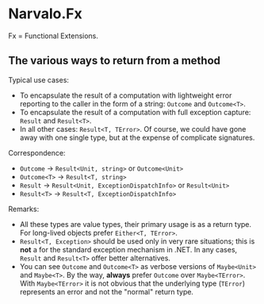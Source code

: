 Narvalo.Fx
==========

Fx = Functional Extensions.

The various ways to return from a method
----------------------------------------

Typical use cases:
- To encapsulate the result of a computation with lightweight error reporting
  to the caller in the form of a string: `Outcome` and `Outcome<T>`.
- To encapsulate the result of a computation with full exception capture:
  `Result` and `Result<T>`.
- In all other cases: `Result<T, TError>`.
Of course, we could have gone away with one single type, but at the expense
of complicate signatures.

Correspondence:
- `Outcome`        -> `Result<Unit, string>` or `Outcome<Unit>`
- `Outcome<T>`     -> `Result<T, string>`
- `Result`         -> `Result<Unit, ExceptionDispatchInfo>` or `Result<Unit>`
- `Result<T>`      -> `Result<T, ExceptionDispatchInfo>`

Remarks:
- All these types are value types, their primary usage is as a return type.
  For long-lived objects prefer `Either<T, TError>`.
- `Result<T, Exception>` should be used only in very rare situations; this is
  **not** a  for the standard exception mechanism in .NET.
  In any cases, `Result` and `Result<T>` offer better alternatives.
- You can see `Outcome` and `Outcome<T>` as verbose versions of `Maybe<Unit>`
  and `Maybe<T>`. By the way, **always** prefer `Outcome` over `Maybe<TError>`.
  With `Maybe<TError>` it is not obvious that the underlying type (`TError`)
  represents an error and not the "normal" return type.